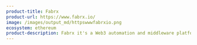 ```yaml
---
product-title: Fabrx
product-url: https://www.fabrx.io/
image: /images/output_md/httpswwwfabrxio.png
ecosystem: ethereum
product-description: Fabrx it's a Web3 automation and middleware platform for seamless integration of blockchain. [Interview with Fabrx](/fabrx)
---
```

